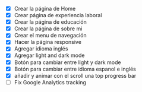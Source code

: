 - [x] Crear la página de Home
- [x] Crear página de experiencia laboral
- [x] Crear la página de educación
- [x] Crear la página de sobre mi
- [x] Crear el menu de navegación
- [x] Hacer la página responsive
- [x] Agregar idioma inglés
- [x] Agregar light and dark mode
- [x] Botón para cambiar entre light y dark mode
- [x] Botón para cambiar entre idioma espanol e inglés
- [x] añadir y animar con el scroll una top progress bar
- [ ] Fix Google Analytics tracking